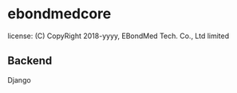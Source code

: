 # ebondmedcore
license: (C) CopyRight 2018-yyyy, EBondMed Tech. Co., Ltd limited

## Backend
Django
